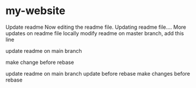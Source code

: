 # my-website
 
Update readme
Now editing the readme file.
Updating readme file....
More updates on readme file 
locally modify readme
on master branch, add this line
 
update readme on main branch
 
make change before rebase
 
update readme on main branch
update before rebase
make changes before rebase
